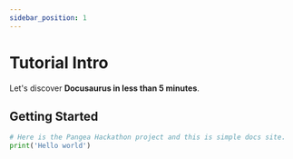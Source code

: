 ```yaml
---
sidebar_position: 1
---
```


# Tutorial Intro

Let's discover **Docusaurus in less than 5 minutes**.

## Getting Started

```python
# Here is the Pangea Hackathon project and this is simple docs site.
print('Hello world')
```
